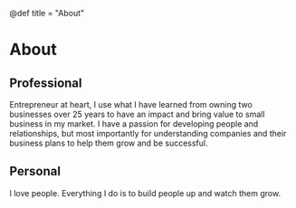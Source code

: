 @def title = "About"

# About

## Professional

Entrepreneur at heart, I use what I have learned from owning two businesses
over 25 years to have an impact and bring value to small business in my market.
I have a passion for developing people and relationships, but most importantly
for understanding companies and their business plans to help them grow and be
successful.

## Personal

I love people. Everything I do is to build people up and watch them grow.
